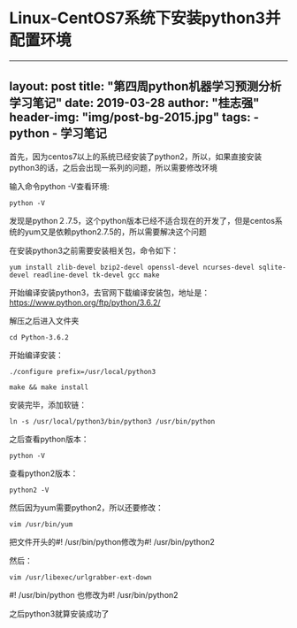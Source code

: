 #        Linux-CentOS7系统下安装python3并配置环境

---
layout:     post
title:      "第四周python机器学习预测分析学习笔记"
date:       2019-03-28
author:     "桂志强"
header-img: "img/post-bg-2015.jpg"
tags:
    - python
    - 学习笔记
---



首先，因为centos7以上的系统已经安装了python2，所以，如果直接安装python3的话，之后会出现一系列的问题，所以需要修改环境

输入命令python -V查看环境:

`python -V`

发现是python２.7.5，这个python版本已经不适合现在的开发了，但是centos系统的yum又是依赖python2.7.5的，所以需要解决这个问题

在安装python3之前需要安装相关包，命令如下：

``yum install zlib-devel bzip2-devel openssl-devel ncurses-devel sqlite-devel readline-devel tk-devel gcc make``

开始编译安装python3，去官网下载编译安装包，地址是：https://www.python.org/ftp/python/3.6.2/

解压之后进入文件夹

`cd Python-3.6.2`

开始编译安装：

`./configure prefix=/usr/local/python3`

`make && make install`

安装完毕，添加软链：

`ln -s /usr/local/python3/bin/python3 /usr/bin/python`

之后查看python版本：

`python -V`

查看python2版本：

`python2 -V`

然后因为yum需要python2，所以还要修改：

`vim /usr/bin/yum`

把文件开头的#! /usr/bin/python修改为#! /usr/bin/python2

然后：

`vim /usr/libexec/urlgrabber-ext-down`

#! /usr/bin/python 也修改为#! /usr/bin/python2

之后python3就算安装成功了
